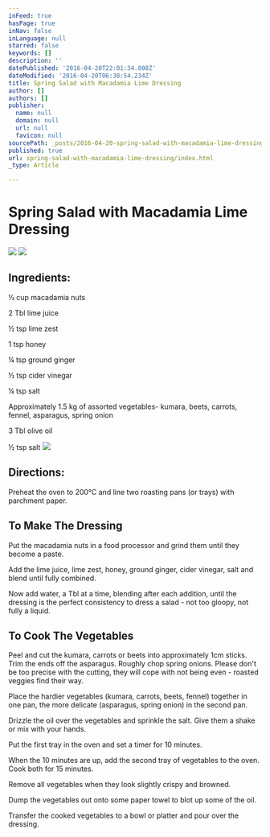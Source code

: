 ```yaml
---
inFeed: true
hasPage: true
inNav: false
inLanguage: null
starred: false
keywords: []
description: ''
datePublished: '2016-04-20T22:01:34.008Z'
dateModified: '2016-04-20T06:38:54.234Z'
title: Spring Salad with Macadamia Lime Dressing
author: []
authors: []
publisher:
  name: null
  domain: null
  url: null
  favicon: null
sourcePath: _posts/2016-04-20-spring-salad-with-macadamia-lime-dressing.md
published: true
url: spring-salad-with-macadamia-lime-dressing/index.html
_type: Article

---
```

# Spring Salad with Macadamia Lime Dressing
![](https://the-grid-user-content.s3-us-west-2.amazonaws.com/25e713da-4af7-421a-84be-243d58792ea2.png)
![](https://the-grid-user-content.s3-us-west-2.amazonaws.com/bd2a2ea2-7cff-441f-95ea-4115a9cea906.png)

## Ingredients:

½ cup macadamia nuts

2 Tbl lime juice

½ tsp lime zest

1 tsp honey

¼ tsp ground ginger

½ tsp cider vinegar

¼ tsp salt

Approximately 1.5 kg of assorted vegetables- kumara, beets, carrots, fennel, asparagus, spring onion

3 Tbl olive oil

½ tsp salt
![](https://the-grid-user-content.s3-us-west-2.amazonaws.com/0d122b25-a165-466f-b135-952049ed019c.png)

## Directions:

Preheat the oven to 200°C and line two roasting pans (or trays) with parchment paper.

## To Make The Dressing

Put the macadamia nuts in a food processor and grind them until they become a paste.

Add the lime juice, lime zest, honey, ground ginger, cider vinegar, salt and blend until fully combined.

Now add water, a Tbl at a time, blending after each addition, until the dressing is the perfect consistency to dress a salad - not too gloopy, not fully a liquid.

## To Cook The Vegetables

Peel and cut the kumara, carrots or beets into approximately 1cm sticks. Trim the ends off the asparagus. Roughly chop spring onions. Please don't be too precise with the cutting, they will cope with not being even - roasted veggies find their way.

Place the hardier vegetables (kumara, carrots, beets, fennel) together in one pan, the more delicate (asparagus, spring onion) in the second pan.

Drizzle the oil over the vegetables and sprinkle the salt. Give them a shake or mix with your hands. 

Put the first tray in the oven and set a timer for 10 minutes.

When the 10 minutes are up, add the second tray of vegetables to the oven. Cook both for 15 minutes.

Remove all vegetables when they look slightly crispy and browned.

Dump the vegetables out onto some paper towel to blot up some of the oil.

Transfer the cooked vegetables to a bowl or platter and pour over the dressing.
